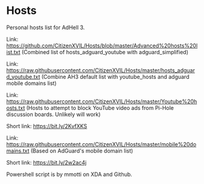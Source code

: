 # Hosts
Personal hosts list for AdHell 3.

Link: https://github.com/CitizenXVIL/Hosts/blob/master/Advanced%20hosts%20list.txt
  (Combined list of hosts_adguard_youtube with adguard_simplified)

Link: https://raw.githubusercontent.com/CitizenXVIL/Hosts/master/hosts_adguard_youtube.txt
  (Combine AH3 default list with youtube_hosts and adguard mobile domains list)

Link: https://raw.githubusercontent.com/CitizenXVIL/Hosts/master/Youtube%20hosts.txt
  (Hosts to attempt to block YouTube video ads from Pi-Hole discussion boards. Unlikely will work)

Short link: https://bit.ly/2KvfXKS

Link: https://raw.githubusercontent.com/CitizenXVIL/Hosts/master/mobile%20domains.txt
  (Based on AdGuard's mobile domain list)

Short link: https://bit.ly/2w2ac4j

Powershell script is by mmotti on XDA and Github.
